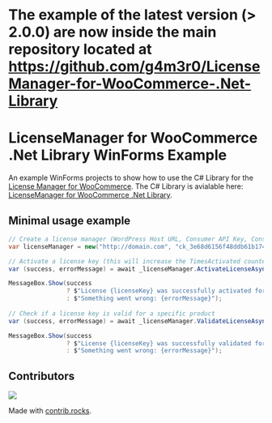# The example of the latest version (> 2.0.0) are now inside the main repository located at https://github.com/g4m3r0/LicenseManager-for-WooCommerce-.Net-Library

# LicenseManager for WooCommerce .Net Library WinForms Example
An example WinForms projects to show how to use the C# Library for the [License Manager for WooCommerce](https://github.com/wpexpertsio/license-manager-woocommerce). The C# Library is avialable here: [LicenseManager for WooCommerce .Net Library](https://github.com/g4m3r0/LicenseManager-for-WooCommerce-.Net-Library).

## Minimal usage example
```c#
// Create a license manager (WordPress Host URL, Consumer API Key, Consumer API Secret)
var licenseManager = new("http://domain.com", "ck_3e68d6156f48ddb61b1748ca548f632b1d19d446", "cs_6a74509a3c4127bf19340ef873fd9349eca07g78");

// Activate a license key (this will increase the TimesActivated counter if successful)
var (success, errorMessage) = await _licenseManager.ActivateLicenseAsync(licenseKey, productId);

MessageBox.Show(success
                ? $"License {licenseKey} was successfully activated for product {productId}."
                : $"Something went wrong: {errorMessage}");
                
// Check if a license key is valid for a specific product
var (success, errorMessage) = await _licenseManager.ValidateLicenseAsync(licenseKey, productId);

MessageBox.Show(success
                ? $"License {licenseKey} was successfully validated for product {productId}."
                : $"Something went wrong: {errorMessage}");
```

## Contributors
<a href="https://github.com/g4m3r0/LicenseManager-for-WooCommerce-.Net-Library-Example/graphs/contributors">
  <img src="https://contrib.rocks/image?repo=g4m3r0/LicenseManager-for-WooCommerce-.Net-Library-Example" />
</a>

Made with [contrib.rocks](https://contrib.rocks).
